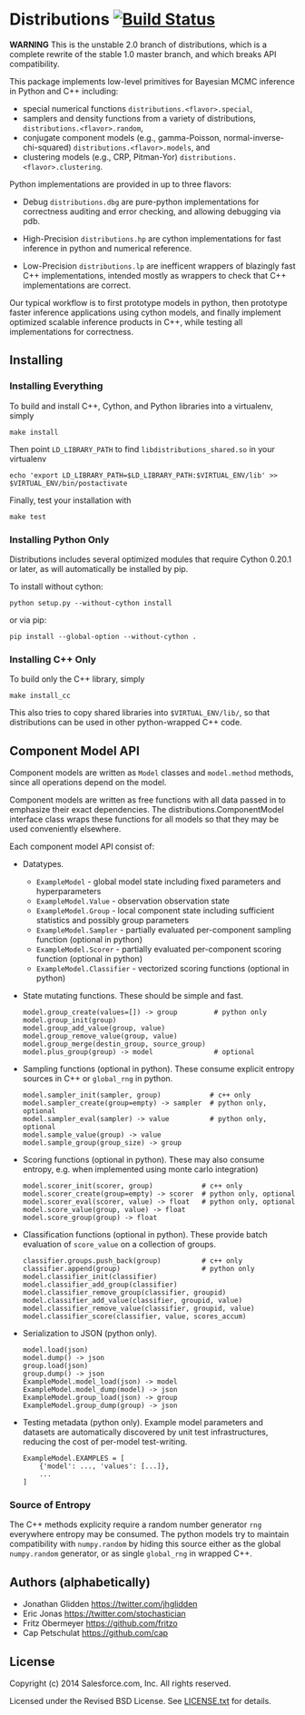 # Distributions [![Build Status](https://travis-ci.org/forcedotcom/distributions.png)](https://travis-ci.org/forcedotcom/distributions)

<b>WARNING</b>
This is the unstable 2.0 branch of distributions,
which is a complete rewrite of the stable 1.0 master branch,
and which breaks API compatibility.

This package implements low-level primitives for Bayesian MCMC inference
in Python and C++ including:
*   special numerical functions `distributions.<flavor>.special`,
*   samplers and density functions from a variety of distributions,
    `distributions.<flavor>.random`,
*   conjugate component models (e.g., gamma-Poisson, normal-inverse-chi-squared)
    `distributions.<flavor>.models`, and
*   clustering models (e.g., CRP, Pitman-Yor)
    `distributions.<flavor>.clustering`.

Python implementations are provided in up to three flavors:

*   Debug `distributions.dbg`
    are pure-python implementations for correctness auditing and
    error checking, and allowing debugging via pdb.

*   High-Precision `distributions.hp`
    are cython implementations for fast inference in python
    and numerical reference.

*   Low-Precision `distributions.lp`
    are inefficent wrappers of blazingly fast C++ implementations,
    intended mostly as wrappers to check that C++ implementations are correct.

Our typical workflow is to first prototype models in python,
then prototype faster inference applications using cython models,
and finally implement optimized scalable inference products in C++,
while testing all implementations for correctness.


## Installing

### Installing Everything

To build and install C++, Cython, and Python libraries into a virtualenv, simply

    make install

Then point `LD_LIBRARY_PATH` to find `libdistributions_shared.so`
in your virtualenv

    echo 'export LD_LIBRARY_PATH=$LD_LIBRARY_PATH:$VIRTUAL_ENV/lib' >> $VIRTUAL_ENV/bin/postactivate

Finally, test your installation with

    make test


### Installing Python Only

Distributions includes several optimized modules that require Cython
0.20.1 or later, as will automatically be installed by pip.

To install without cython:

    python setup.py --without-cython install

or via pip:

    pip install --global-option --without-cython .


### Installing C++ Only

To build only the C++ library, simply

    make install_cc

This also tries to copy shared libraries into `$VIRTUAL_ENV/lib/`,
so that distributions can be used in other python-wrapped C++ code.


## Component Model API

Component models are written as `Model` classes and `model.method` methods,
since all operations depend on the model.

Component models are written as free functions with all data passed in
to emphasize their exact dependencies. The
distributions.ComponentModel interface class wraps these functions for
all models so that they may be used conveniently elsewhere.

Each component model API consist of:

*   Datatypes.
    *   `ExampleModel` - global model state including fixed parameters
        and hyperparameters
    *   `ExampleModel.Value` - observation observation state
    *   `ExampleModel.Group` - local component state including
        sufficient statistics and possibly group parameters
    *   `ExampleModel.Sampler` -
        partially evaluated per-component sampling function
        (optional in python)
    *   `ExampleModel.Scorer` -
        partially evaluated per-component scoring function
        (optional in python)
    *   `ExampleModel.Classifier` - vectorized scoring functions
        (optional in python)

*   State mutating functions.
    These should be simple and fast.

        model.group_create(values=[]) -> group         # python only
        model.group_init(group)
        model.group_add_value(group, value)
        model.group_remove_value(group, value)
        model.group_merge(destin_group, source_group)
        model.plus_group(group) -> model               # optional

*   Sampling functions (optional in python).
    These consume explicit entropy sources in C++ or `global_rng` in python.

        model.sampler_init(sampler, group)            # c++ only
        model.sampler_create(group=empty) -> sampler  # python only, optional
        model.sampler_eval(sampler) -> value          # python only, optional
        model.sample_value(group) -> value
        model.sample_group(group_size) -> group

*   Scoring functions (optional in python).
    These may also consume entropy,
    e.g. when implemented using monte carlo integration)

        model.scorer_init(scorer, group)            # c++ only
        model.scorer_create(group=empty) -> scorer  # python only, optional
        model.scorer_eval(scorer, value) -> float   # python only, optional
        model.score_value(group, value) -> float
        model.score_group(group) -> float

*   Classification functions (optional in python).
    These provide batch evaluation of `score_value` on a collection of groups.

        classifier.groups.push_back(group)          # c++ only
        classifier.append(group)                    # python only
        model.classifier_init(classifier)
        model.classifier_add_group(classifier)
        model.classifier_remove_group(classifier, groupid)
        model.classifier_add_value(classifier, groupid, value)
        model.classifier_remove_value(classifier, groupid, value)
        model.classifier_score(classifier, value, scores_accum)

*   Serialization to JSON (python only).

        model.load(json)
        model.dump() -> json
        group.load(json)
        group.dump() -> json
        ExampleModel.model_load(json) -> model
        ExampleModel.model_dump(model) -> json
        ExampleModel.group_load(json) -> group
        ExampleModel.group_dump(group) -> json

*   Testing metadata (python only).
    Example model parameters and datasets are automatically discovered by
    unit test infrastructures, reducing the cost of per-model test-writing.

        ExampleModel.EXAMPLES = [
            {'model': ..., 'values': [...]},
            ...
        ]


### Source of Entropy

The C++ methods explicity require a random number generator `rng` everywhere
entropy may be consumed.
The python models try to maintain compatibility with `numpy.random`
by hiding this source either as the global `numpy.random` generator,
or as single `global_rng` in wrapped C++.


## Authors (alphabetically)

* Jonathan Glidden <https://twitter.com/jhglidden>
* Eric Jonas <https://twitter.com/stochastician>
* Fritz Obermeyer <https://github.com/fritzo>
* Cap Petschulat <https://github.com/cap>


## License

Copyright (c) 2014 Salesforce.com, Inc.
All rights reserved.

Licensed under the Revised BSD License.
See [LICENSE.txt](LICENSE.txt) for details.
